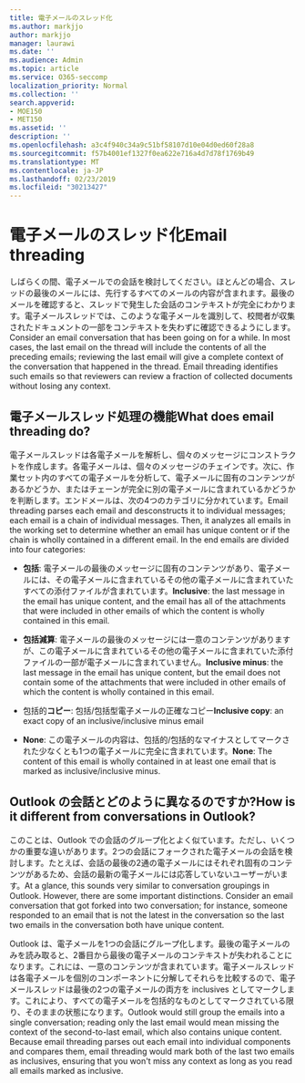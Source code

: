 ```yaml
---
title: 電子メールのスレッド化
ms.author: markjjo
author: markjjo
manager: laurawi
ms.date: ''
ms.audience: Admin
ms.topic: article
ms.service: O365-seccomp
localization_priority: Normal
ms.collection: ''
search.appverid:
- MOE150
- MET150
ms.assetid: ''
description: ''
ms.openlocfilehash: a3c4f940c34a9c51bf58107d10e04d0ed60f28a8
ms.sourcegitcommit: f57b4001ef1327f0ea622e716a4d7d78f1769b49
ms.translationtype: MT
ms.contentlocale: ja-JP
ms.lasthandoff: 02/23/2019
ms.locfileid: "30213427"
---
```

# <a name="email-threading"></a><span data-ttu-id="a802c-102">電子メールのスレッド化</span><span class="sxs-lookup"><span data-stu-id="a802c-102">Email threading</span></span>

<span data-ttu-id="a802c-p101">しばらくの間、電子メールでの会話を検討してください。ほとんどの場合、スレッドの最後のメールには、先行するすべてのメールの内容が含まれます。最後のメールを確認すると、スレッドで発生した会話のコンテキストが完全にわかります。電子メールスレッドでは、このような電子メールを識別して、校閲者が収集されたドキュメントの一部をコンテキストを失わずに確認できるようにします。</span><span class="sxs-lookup"><span data-stu-id="a802c-p101">Consider an email conversation that has been going on for a while. In most cases, the last email on the thread will include the contents of all the preceding emails; reviewing the last email will give a complete context of the conversation that happened in the thread. Email threading identifies such emails so that reviewers can review a fraction of collected documents without losing any context.</span></span>

## <a name="what-does-email-threading-do"></a><span data-ttu-id="a802c-106">電子メールスレッド処理の機能</span><span class="sxs-lookup"><span data-stu-id="a802c-106">What does email threading do?</span></span>

<span data-ttu-id="a802c-p102">電子メールスレッドは各電子メールを解析し、個々のメッセージにコンストラクトを作成します。各電子メールは、個々のメッセージのチェインです。次に、作業セット内のすべての電子メールを分析して、電子メールに固有のコンテンツがあるかどうか、またはチェーンが完全に別の電子メールに含まれているかどうかを判断します。エンドメールは、次の4つのカテゴリに分かれています。</span><span class="sxs-lookup"><span data-stu-id="a802c-p102">Email threading parses each email and desconstructs it to individual messages; each email is a chain of individual messages. Then, it analyzes all emails in the working set to determine whether an email has unique content or if the chain is wholly contained in a different email. In the end emails are divided into four categories:</span></span>

- <span data-ttu-id="a802c-110">**包括**: 電子メールの最後のメッセージに固有のコンテンツがあり、電子メールには、その電子メールに含まれているその他の電子メールに含まれていたすべての添付ファイルが含まれています。</span><span class="sxs-lookup"><span data-stu-id="a802c-110">**Inclusive**: the last message in the email has unique content, and the email has all of the attachments that were included in other emails of which the content is wholly contained in this email.</span></span>


- <span data-ttu-id="a802c-111">**包括減算**: 電子メールの最後のメッセージには一意のコンテンツがありますが、この電子メールに含まれているその他の電子メールに含まれていた添付ファイルの一部が電子メールに含まれていません。</span><span class="sxs-lookup"><span data-stu-id="a802c-111">**Inclusive minus**: the last message in the email has unique content, but the email does not contain some of the attachments that were included in other emails of which the content is wholly contained in this email.</span></span>

- <span data-ttu-id="a802c-112">包括的**コピー**: 包括/包括型電子メールの正確なコピー</span><span class="sxs-lookup"><span data-stu-id="a802c-112">**Inclusive copy**: an exact copy of an inclusive/inclusive minus email</span></span>

- <span data-ttu-id="a802c-113">**None**: この電子メールの内容は、包括的/包括的なマイナスとしてマークされた少なくとも1つの電子メールに完全に含まれています。</span><span class="sxs-lookup"><span data-stu-id="a802c-113">**None**: The content of this email is wholly contained in at least one email that is marked as inclusive/inclusive minus.</span></span>

## <a name="how-is-it-different-from-conversations-in-outlook"></a><span data-ttu-id="a802c-114">Outlook の会話とどのように異なるのですか?</span><span class="sxs-lookup"><span data-stu-id="a802c-114">How is it different from conversations in Outlook?</span></span>
<span data-ttu-id="a802c-p103">このことは、Outlook での会話のグループ化とよく似ています。ただし、いくつかの重要な違いがあります。2つの会話にフォークされた電子メールの会話を検討します。たとえば、会話の最後の2通の電子メールにはそれぞれ固有のコンテンツがあるため、会話の最新の電子メールには応答していないユーザーがいます。</span><span class="sxs-lookup"><span data-stu-id="a802c-p103">At a glance, this sounds very similar to conversation groupings in Outlook. However, there are some important distinctions. Consider an email conversation that got forked into two conversation; for instance, someone responded to an email that is not the latest in the conversation so the last two emails in the conversation both have unique content.</span></span>

<span data-ttu-id="a802c-p104">Outlook は、電子メールを1つの会話にグループ化します。最後の電子メールのみを読み取ると、2番目から最後の電子メールのコンテキストが失われることになります。これには、一意のコンテンツが含まれています。電子メールスレッドは各電子メールを個別のコンポーネントに分解してそれらを比較するので、電子メールスレッドは最後の2つの電子メールの両方を inclusives としてマークします。これにより、すべての電子メールを包括的なものとしてマークされている限り、そのままの状態になります。</span><span class="sxs-lookup"><span data-stu-id="a802c-p104">Outlook would still group the emails into a single conversation; reading only the last email would mean missing the context of the second-to-last email, which also contains unique content. Because email threading parses out each email into individual components and compares them, email threading would mark both of the last two emails as inclusives, ensuring that you won't miss any context as long as you read all emails marked as inclusive.</span></span>